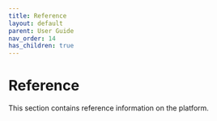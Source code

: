 ```yaml
---
title: Reference
layout: default
parent: User Guide
nav_order: 14
has_children: true
---
```


# Reference

This section contains reference information on the platform.